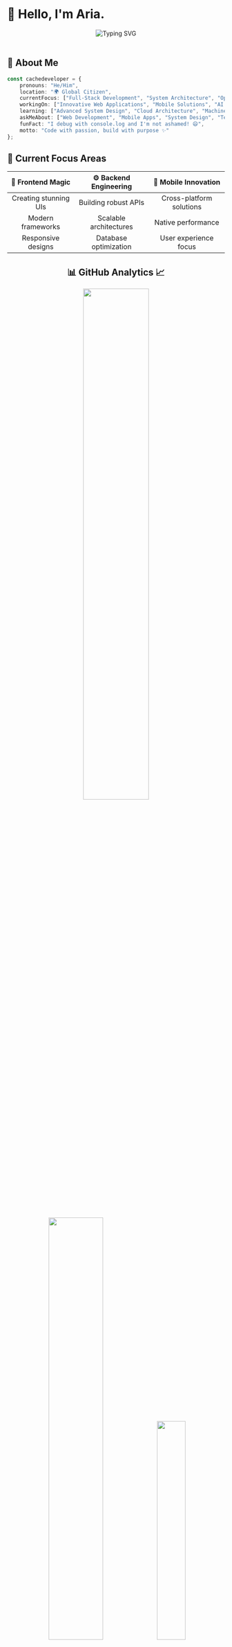 # 👋 Hello, I'm Aria.

<div align="center" style="overflow-x: auto; padding-bottom: 18px;">
  <!-- Added extra padding to prevent text cutoff as seen in the screenshot -->
  <img src="https://readme-typing-svg.herokuapp.com?font=Fira+Code&weight=600&size=28&duration=4000&pause=1000&color=6C63FF&center=true&vCenter=true&multiline=true&width=800&height=120&lines=Full-Stack+Developer+%7C+Code+Architect;Building+Tomorrow's+Solutions+Today;Always+Learning%2C+Always+Creating" alt="Typing SVG" />
</div>

## 🚀 About Me

```typescript
const cachedeveloper = {
    pronouns: "He/Him",
    location: "🌍 Global Citizen",
    currentFocus: ["Full-Stack Development", "System Architecture", "Open Source"],
    workingOn: ["Innovative Web Applications", "Mobile Solutions", "AI Integration"],
    learning: ["Advanced System Design", "Cloud Architecture", "Machine Learning"],
    askMeAbout: ["Web Development", "Mobile Apps", "System Design", "Tech Career"],
    funFact: "I debug with console.log and I'm not ashamed! 😄",
    motto: "Code with passion, build with purpose ✨"
};
```

## 🎯 Current Focus Areas

<div align="center">
  
| 🎨 **Frontend Magic** | ⚙️ **Backend Engineering** | 📱 **Mobile Innovation** |
|:---:|:---:|:---:|
| Creating stunning UIs | Building robust APIs | Cross-platform solutions |
| Modern frameworks | Scalable architectures | Native performance |
| Responsive designs | Database optimization | User experience focus |

</div>

<!-- Stats -->
<div align="center">
  
## 📊 GitHub Analytics 📈

  <img src="https://github-readme-stats.vercel.app/api?username=cachedeveloper&theme=aura&hide_border=true&include_all_commits=true&count_private=true" width="55%" /> </br>
  <img src="https://github-readme-streak-stats.herokuapp.com/?user=cachedeveloper&theme=aura&hide_border=true" width="50%" />
  <img src="https://github-readme-stats.vercel.app/api/top-langs/?username=cachedeveloper&theme=aura&hide_border=true&include_all_commits=true&count_private=true&layout=compact" width="36%" /> </br>
  
  <img src="https://github-readme-activity-graph.vercel.app/graph?username=cachedeveloper&theme=github-compact&hide_border=true&area=true" width="90%" />
  
</div>

## 🏆 GitHub Achievements

<div align="center">
  
  ![Trophy](https://github-profile-trophy.vercel.app/?username=cachedeveloper&theme=aura&no-frame=true&no-bg=false&margin-w=4&row=2&column=4)
  
</div>

<!-- Tech Stack -->
<div align="center">
  
## 💻 Tech Stack Arsenal ⚡

### 🌟 Core Languages & Expertise
![TypeScript](https://img.shields.io/badge/typescript-%23007ACC.svg?style=for-the-badge&logo=typescript&logoColor=white) ![Rust](https://img.shields.io/badge/rust-%23000000.svg?style=for-the-badge&logo=rust&logoColor=white) ![Java](https://img.shields.io/badge/java-%23ED8B00.svg?style=for-the-badge&logo=openjdk&logoColor=white) ![Kotlin](https://img.shields.io/badge/kotlin-%237F52FF.svg?style=for-the-badge&logo=kotlin&logoColor=white) ![Python](https://img.shields.io/badge/python-3670A0?style=for-the-badge&logo=python&logoColor=ffdd54) ![JavaScript](https://img.shields.io/badge/javascript-%23323330.svg?style=for-the-badge&logo=javascript&logoColor=%23F7DF1E) ![C](https://img.shields.io/badge/c-%2300599C.svg?style=for-the-badge&logo=c&logoColor=white) ![C++](https://img.shields.io/badge/c++-%2300599C.svg?style=for-the-badge&logo=c%2B%2B&logoColor=white) ![Go](https://img.shields.io/badge/go-%2300ADD8.svg?style=for-the-badge&logo=go&logoColor=white)

### 🎯 Specialized Languages
![Shell Script](https://img.shields.io/badge/shell_script-%23121011.svg?style=for-the-badge&logo=gnu-bash&logoColor=white) ![PHP](https://img.shields.io/badge/php-%23777BB4.svg?style=for-the-badge&logo=php&logoColor=white) ![Dart](https://img.shields.io/badge/dart-%230175C2.svg?style=for-the-badge&logo=dart&logoColor=white) ![C#](https://img.shields.io/badge/c%23-%23239120.svg?style=for-the-badge&logo=csharp&logoColor=white) ![Swift](https://img.shields.io/badge/swift-F54A2A?style=for-the-badge&logo=swift&logoColor=white) ![Ruby](https://img.shields.io/badge/ruby-%23CC342D.svg?style=for-the-badge&logo=ruby&logoColor=white) ![Lua](https://img.shields.io/badge/lua-%232C2D72.svg?style=for-the-badge&logo=lua&logoColor=white) ![R](https://img.shields.io/badge/r-%23276DC3.svg?style=for-the-badge&logo=r&logoColor=white) ![Scala](https://img.shields.io/badge/scala-%23DC322F.svg?style=for-the-badge&logo=scala&logoColor=white)

### 🔮 Functional & Advanced Languages
![Elixir](https://img.shields.io/badge/elixir-%234B275F.svg?style=for-the-badge&logo=elixir&logoColor=white) ![Haskell](https://img.shields.io/badge/Haskell-5e5086?style=for-the-badge&logo=haskell&logoColor=white) ![Clojure](https://img.shields.io/badge/Clojure-%23Clojure.svg?style=for-the-badge&logo=Clojure&logoColor=Clojure) ![F#](https://img.shields.io/badge/F%23-378BBA?style=for-the-badge&logo=fsharp&logoColor=white) ![Erlang](https://img.shields.io/badge/Erlang-white.svg?style=for-the-badge&logo=erlang&logoColor=a90533) ![Zig](https://img.shields.io/badge/Zig-%23F7A41D.svg?style=for-the-badge&logo=zig&logoColor=white) ![Assembly](https://img.shields.io/badge/assembly%20script-%23000000.svg?style=for-the-badge&logoColor=white) ![Perl](https://img.shields.io/badge/perl-%2339457E.svg?style=for-the-badge&logo=perl&logoColor=white) ![Objective-C](https://img.shields.io/badge/OBJECTIVE--C-%233A95E3.svg?style=for-the-badge&logo=apple&logoColor=white)

### 🧪 Emerging & Research Languages
![Julia](https://img.shields.io/badge/-Julia-9558B2?style=for-the-badge&logo=julia&logoColor=white) ![Crystal](https://img.shields.io/badge/crystal-%23000000.svg?style=for-the-badge&logo=crystal&logoColor=white) ![Nim](https://img.shields.io/badge/nim-%23FFE953.svg?style=for-the-badge&logo=nim&logoColor=white) ![OCaml](https://img.shields.io/badge/OCaml-%23E98407.svg?style=for-the-badge&logo=ocaml&logoColor=white) ![Solidity](https://img.shields.io/badge/Solidity-%23363636.svg?style=for-the-badge&logo=solidity&logoColor=white) ![V](https://img.shields.io/badge/V-%23536878.svg?style=for-the-badge&logo=v&logoColor=white) ![Groovy](https://img.shields.io/badge/Apache%20Groovy-4298B8.svg?style=for-the-badge&logo=Apache+Groovy&logoColor=white)

### 🏛️ Enterprise & Scientific Languages
![VHDL](https://img.shields.io/badge/VHDL-%23543978.svg?style=for-the-badge&logoColor=white) ![Verilog](https://img.shields.io/badge/Verilog-%230ACF00.svg?style=for-the-badge&logoColor=white) ![MATLAB](https://img.shields.io/badge/MATLAB-0076A8?style=for-the-badge&logo=mathworks&logoColor=white) ![Fortran](https://img.shields.io/badge/Fortran-%23734F96.svg?style=for-the-badge&logo=fortran&logoColor=white) ![COBOL](https://img.shields.io/badge/COBOL-%230033A0.svg?style=for-the-badge&logoColor=white) ![Ada](https://img.shields.io/badge/Ada-%2302f88c.svg?style=for-the-badge&logoColor=white) ![Pascal](https://img.shields.io/badge/Pascal-%23E3F171.svg?style=for-the-badge&logoColor=black) ![Delphi](https://img.shields.io/badge/Delphi-CC342D?style=for-the-badge&logo=delphi&logoColor=white)

### 🔧 System & Scripting Languages
![Visual Basic .NET](https://img.shields.io/badge/VB.NET-5C2D91?style=for-the-badge&logo=.net&logoColor=white) ![PowerShell](https://img.shields.io/badge/PowerShell-%235391FE.svg?style=for-the-badge&logo=powershell&logoColor=white) ![Batch](https://img.shields.io/badge/Batch-%234EAA25.svg?style=for-the-badge&logoColor=white) ![Prolog](https://img.shields.io/badge/Prolog-%23E61B23.svg?style=for-the-badge&logoColor=white) ![LISP](https://img.shields.io/badge/LISP-%23000000.svg?style=for-the-badge&logoColor=white) ![Scheme](https://img.shields.io/badge/Scheme-%239F1D20.svg?style=for-the-badge&logoColor=white) ![Smalltalk](https://img.shields.io/badge/Smalltalk-%23596706.svg?style=for-the-badge&logoColor=white)

### 🎨 Unique & Esoteric Languages
![D](https://img.shields.io/badge/D-%23B03931.svg?style=for-the-badge&logo=d&logoColor=white) ![Racket](https://img.shields.io/badge/Racket-%233c5caa.svg?style=for-the-badge&logo=racket&logoColor=white) ![Idris](https://img.shields.io/badge/Idris-%23000000.svg?style=for-the-badge&logoColor=white) ![Agda](https://img.shields.io/badge/Agda-%23315F70.svg?style=for-the-badge&logoColor=white) ![Coq](https://img.shields.io/badge/Coq-%23d2691e.svg?style=for-the-badge&logoColor=white) ![Lean](https://img.shields.io/badge/Lean-%23000000.svg?style=for-the-badge&logoColor=white) ![APL](https://img.shields.io/badge/APL-%23000000.svg?style=for-the-badge&logoColor=white) ![J](https://img.shields.io/badge/J-%23000080.svg?style=for-the-badge&logoColor=white) ![Factor](https://img.shields.io/badge/Factor-%23636f83.svg?style=for-the-badge&logoColor=white) ![Chapel](https://img.shields.io/badge/Chapel-%238FBCBB.svg?style=for-the-badge&logoColor=white) ![Red](https://img.shields.io/badge/Red-%23ee1c25.svg?style=for-the-badge&logoColor=white) ![REBOL](https://img.shields.io/badge/REBOL-%23358000.svg?style=for-the-badge&logoColor=white)

### 🌐 Frontend & UI Frameworks
![React](https://img.shields.io/badge/react-%2320232a.svg?style=for-the-badge&logo=react&logoColor=%2361DAFB) ![Next JS](https://img.shields.io/badge/Next-black?style=for-the-badge&logo=next.js&logoColor=white) ![Angular](https://img.shields.io/badge/angular-%23DD0031.svg?style=for-the-badge&logo=angular&logoColor=white) ![Vue.js](https://img.shields.io/badge/vue.js-%2335495e.svg?style=for-the-badge&logo=vuedotjs&logoColor=%234FC08D) ![Svelte](https://img.shields.io/badge/svelte-%23f1413d.svg?style=for-the-badge&logo=svelte&logoColor=white) ![Solid JS](https://img.shields.io/badge/SolidJS-2c4f7c?style=for-the-badge&logo=solid&logoColor=c8c9cb) ![Nuxt JS](https://img.shields.io/badge/Nuxt-002E3B?style=for-the-badge&logo=nuxtdotjs&logoColor=#00DC82) ![Vite](https://img.shields.io/badge/vite-%23646CFF.svg?style=for-the-badge&logo=vite&logoColor=white)

### 🎯 Core Web Technologies & Styling
![HTML5](https://img.shields.io/badge/html5-%23E34F26.svg?style=for-the-badge&logo=html5&logoColor=white) ![CSS3](https://img.shields.io/badge/css3-%231572B6.svg?style=for-the-badge&logo=css3&logoColor=white) ![TailwindCSS](https://img.shields.io/badge/tailwindcss-%2338B2AC.svg?style=for-the-badge&logo=tailwind-css&logoColor=white) ![SASS](https://img.shields.io/badge/SASS-hotpink.svg?style=for-the-badge&logo=SASS&logoColor=white) ![Bootstrap](https://img.shields.io/badge/bootstrap-%238511FA.svg?style=for-the-badge&logo=bootstrap&logoColor=white) ![Three js](https://img.shields.io/badge/threejs-black?style=for-the-badge&logo=three.js&logoColor=white) ![Styled Components](https://img.shields.io/badge/styled--components-DB7093?style=for-the-badge&logo=styled-components&logoColor=white) ![Material-UI](https://img.shields.io/badge/MUI-%230081CB.svg?style=for-the-badge&logo=mui&logoColor=white)

### ⚙️ Backend & Server Technologies
![NodeJS](https://img.shields.io/badge/node.js-6DA55F?style=for-the-badge&logo=node.js&logoColor=white) ![Bun](https://img.shields.io/badge/Bun-%23000000.svg?style=for-the-badge&logo=bun&logoColor=white) ![Deno JS](https://img.shields.io/badge/deno%20js-000000?style=for-the-badge&logo=deno&logoColor=white) ![Express.js](https://img.shields.io/badge/express.js-%23404d59.svg?style=for-the-badge&logo=express&logoColor=%2361DAFB) ![NestJS](https://img.shields.io/badge/nestjs-%23E0234E.svg?style=for-the-badge&logo=nestjs&logoColor=white) ![Spring](https://img.shields.io/badge/spring-%236DB33F.svg?style=for-the-badge&logo=spring&logoColor=white) ![Spring Boot](https://img.shields.io/badge/SpringBoot-6DB33F?style=for-the-badge&logo=Spring&logoColor=white) ![Hibernate](https://img.shields.io/badge/Hibernate-59666C?style=for-the-badge&logo=Hibernate&logoColor=white)

### 🐍 Python Ecosystem
![FastAPI](https://img.shields.io/badge/FastAPI-005571?style=for-the-badge&logo=fastapi) ![Django](https://img.shields.io/badge/django-%23092E20.svg?style=for-the-badge&logo=django&logoColor=white) ![Django REST](https://img.shields.io/badge/DJANGO-REST-ff1709?style=for-the-badge&logo=django&logoColor=white&color=ff1709&labelColor=gray) ![Flask](https://img.shields.io/badge/flask-%23000.svg?style=for-the-badge&logo=flask&logoColor=white) ![Celery](https://img.shields.io/badge/celery-%23a9cc54.svg?style=for-the-badge&logo=celery&logoColor=ddf4a4)

### 📱 Mobile Development Ecosystem
![React Native](https://img.shields.io/badge/react_native-%2320232a.svg?style=for-the-badge&logo=react&logoColor=%2361DAFB) ![Expo](https://img.shields.io/badge/expo-1C1E24?style=for-the-badge&logo=expo&logoColor=#D04A37) ![Flutter](https://img.shields.io/badge/Flutter-%2302569B.svg?style=for-the-badge&logo=Flutter&logoColor=white) ![Android](https://img.shields.io/badge/Android-3DDC84?style=for-the-badge&logo=android&logoColor=white) ![iOS](https://img.shields.io/badge/iOS-000000?style=for-the-badge&logo=ios&logoColor=white) ![Xamarin](https://img.shields.io/badge/Xamarin-3199DC?style=for-the-badge&logo=xamarin&logoColor=white) ![Ionic](https://img.shields.io/badge/Ionic-%233880FF.svg?style=for-the-badge&logo=Ionic&logoColor=white)

### 🖥️ Desktop Development Solutions
![Tauri](https://img.shields.io/badge/tauri-%2324C8DB.svg?style=for-the-badge&logo=tauri&logoColor=%23FFFFFF) ![Electron.js](https://img.shields.io/badge/Electron-191970?style=for-the-badge&logo=Electron&logoColor=white) ![Qt](https://img.shields.io/badge/Qt-%23217346.svg?style=for-the-badge&logo=Qt&logoColor=white) ![JavaFX](https://img.shields.io/badge/javafx-%23FF0000.svg?style=for-the-badge&logo=javafx&logoColor=white) ![WPF](https://img.shields.io/badge/WPF-5C2D91?style=for-the-badge&logo=.net&logoColor=white) ![GTK](https://img.shields.io/badge/GTK-7FE719?style=for-the-badge&logoColor=white)

### 🗄️ Database & Storage Solutions
![PostgreSQL](https://img.shields.io/badge/postgresql-%23316192.svg?style=for-the-badge&logo=postgresql&logoColor=white) ![MongoDB](https://img.shields.io/badge/MongoDB-%234ea94b.svg?style=for-the-badge&logo=mongodb&logoColor=white) ![MySQL](https://img.shields.io/badge/mysql-4479A1.svg?style=for-the-badge&logo=mysql&logoColor=white) ![Redis](https://img.shields.io/badge/redis-%23DD0031.svg?style=for-the-badge&logo=redis&logoColor=white) ![SQLite](https://img.shields.io/badge/sqlite-%2307405e.svg?style=for-the-badge&logo=sqlite&logoColor=white) ![MariaDB](https://img.shields.io/badge/MariaDB-003545?style=for-the-badge&logo=mariadb&logoColor=white) ![Oracle](https://img.shields.io/badge/Oracle-F80000?style=for-the-badge&logo=oracle&logoColor=white) ![Microsoft SQL Server](https://img.shields.io/badge/Microsoft%20SQL%20Server-CC2927?style=for-the-badge&logo=microsoft%20sql%20server&logoColor=white)

### ☁️ Cloud & BaaS Platforms
![Firebase](https://img.shields.io/badge/firebase-%23039BE5.svg?style=for-the-badge&logo=firebase) ![Supabase](https://img.shields.io/badge/Supabase-3ECF8E?style=for-the-badge&logo=supabase&logoColor=white) ![Prisma](https://img.shields.io/badge/Prisma-3982CE?style=for-the-badge&logo=Prisma&logoColor=white) ![PlanetScale](https://img.shields.io/badge/planetscale-%23000000.svg?style=for-the-badge&logo=planetscale&logoColor=white) ![CockroachDB](https://img.shields.io/badge/CockroachDB-6933FF?style=for-the-badge&logo=Cockroach%20Labs&logoColor=white)

### 🐳 DevOps & Container Orchestration
![Docker](https://img.shields.io/badge/docker-%230db7ed.svg?style=for-the-badge&logo=docker&logoColor=white) ![Kubernetes](https://img.shields.io/badge/kubernetes-%23326ce5.svg?style=for-the-badge&logo=kubernetes&logoColor=white) ![Podman](https://img.shields.io/badge/podman-892CA0?style=for-the-badge&logo=podman&logoColor=white) ![Rancher](https://img.shields.io/badge/rancher-%230075A8.svg?style=for-the-badge&logo=rancher&logoColor=white) ![OpenShift](https://img.shields.io/badge/openshift-EE0000?style=for-the-badge&logo=redhatopenshift&logoColor=white)

### 🔄 CI/CD & Automation
![GitHub Actions](https://img.shields.io/badge/github%20actions-%232671E5.svg?style=for-the-badge&logo=githubactions&logoColor=white) ![GitLab CI](https://img.shields.io/badge/gitlab%20ci-%23181717.svg?style=for-the-badge&logo=gitlab&logoColor=white) ![CircleCI](https://img.shields.io/badge/circleci-%23161616.svg?style=for-the-badge&logo=circleci&logoColor=white) ![Jenkins](https://img.shields.io/badge/jenkins-%232C5263.svg?style=for-the-badge&logo=jenkins&logoColor=white) ![Travis CI](https://img.shields.io/badge/travis%20ci-%232B2F33.svg?style=for-the-badge&logo=travis&logoColor=white) ![Azure DevOps](https://img.shields.io/badge/Azure_DevOps-0078D4?style=for-the-badge&logo=azure-devops&logoColor=white)

### ☁️ Cloud Platforms & Services
![AWS](https://img.shields.io/badge/AWS-%23FF9900.svg?style=for-the-badge&logo=amazon-aws&logoColor=white) ![Google Cloud](https://img.shields.io/badge/GoogleCloud-%234285F4.svg?style=for-the-badge&logo=google-cloud&logoColor=white) ![Azure](https://img.shields.io/badge/azure-%230072C6.svg?style=for-the-badge&logo=microsoftazure&logoColor=white) ![DigitalOcean](https://img.shields.io/badge/DigitalOcean-%230167ff.svg?style=for-the-badge&logo=digitalOcean&logoColor=white) ![Linode](https://img.shields.io/badge/linode-00A95C?style=for-the-badge&logo=linode&logoColor=white) ![Vultr](https://img.shields.io/badge/Vultr-007BFC.svg?style=for-the-badge&logo=vultr)

### 🚀 Deployment & Hosting
![Vercel](https://img.shields.io/badge/vercel-%23000000.svg?style=for-the-badge&logo=vercel&logoColor=white) ![Netlify](https://img.shields.io/badge/netlify-%23000000.svg?style=for-the-badge&logo=netlify&logoColor=#00C7B7) ![Cloudflare](https://img.shields.io/badge/Cloudflare-F38020?style=for-the-badge&logo=Cloudflare&logoColor=white) ![Heroku](https://img.shields.io/badge/heroku-%23430098.svg?style=for-the-badge&logo=heroku&logoColor=white) ![Railway](https://img.shields.io/badge/Railway-131415?style=for-the-badge&logo=railway&logoColor=white) ![Render](https://img.shields.io/badge/Render-%46E3B7.svg?style=for-the-badge&logo=render&logoColor=white)

### 🔗 APIs & Integration Technologies
![GraphQL](https://img.shields.io/badge/-GraphQL-E10098?style=for-the-badge&logo=graphql&logoColor=white) ![Apollo-GraphQL](https://img.shields.io/badge/-ApolloGraphQL-311C87?style=for-the-badge&logo=apollo-graphql) ![Socket.io](https://img.shields.io/badge/Socket.io-black?style=for-the-badge&logo=socket.io&badgeColor=010101) ![tRPC](https://img.shields.io/badge/tRPC-%232596BE.svg?style=for-the-badge&logo=tRPC&logoColor=white) ![JWT](https://img.shields.io/badge/JWT-black?style=for-the-badge&logo=JSON%20web%20tokens) ![OpenAPI](https://img.shields.io/badge/openapiinitiative-%23000000.svg?style=for-the-badge&logo=openapiinitiative&logoColor=white)

### 🛠️ Development Tools & IDEs
![Visual Studio Code](https://img.shields.io/badge/Visual%20Studio%20Code-0078d7.svg?style=for-the-badge&logo=visual-studio-code&logoColor=white) ![IntelliJ IDEA](https://img.shields.io/badge/IntelliJIDEA-000000.svg?style=for-the-badge&logo=intellij-idea&logoColor=white) ![WebStorm](https://img.shields.io/badge/webstorm-143?style=for-the-badge&logo=webstorm&logoColor=white&color=black) ![PyCharm](https://img.shields.io/badge/pycharm-143?style=for-the-badge&logo=pycharm&logoColor=black&color=black&labelColor=green) ![Android Studio](https://img.shields.io/badge/Android%20Studio-3DDC84.svg?style=for-the-badge&logo=android-studio&logoColor=white) ![Xcode](https://img.shields.io/badge/Xcode-007ACC?style=for-the-badge&logo=Xcode&logoColor=white) ![DataGrip](https://img.shields.io/badge/DataGrip-000000?style=for-the-badge&logo=datagrip) ![Vim](https://img.shields.io/badge/VIM-%2311AB00.svg?style=for-the-badge&logo=vim&logoColor=white) ![Neovim](https://img.shields.io/badge/NeoVim-%2357A143.svg?&style=for-the-badge&logo=neovim&logoColor=white)

### 📦 Package Managers & Build Tools
![NPM](https://img.shields.io/badge/NPM-%23CB3837.svg?style=for-the-badge&logo=npm&logoColor=white) ![Yarn](https://img.shields.io/badge/yarn-%232C8EBB.svg?style=for-the-badge&logo=yarn&logoColor=white) ![PNPM](https://img.shields.io/badge/pnpm-%234a4a4a.svg?style=for-the-badge&logo=pnpm&logoColor=f69220) ![Webpack](https://img.shields.io/badge/webpack-%238DD6F9.svg?style=for-the-badge&logo=webpack&logoColor=black) ![Rollup](https://img.shields.io/badge/RollupJS-ef3335?style=for-the-badge&logo=rollup.js&logoColor=white) ![ESBuild](https://img.shields.io/badge/esbuild-FFCF00?style=for-the-badge&logo=esbuild&logoColor=black)

### 🔍 Version Control & Collaboration
![Git](https://img.shields.io/badge/git-%23F05033.svg?style=for-the-badge&logo=git&logoColor=white) ![GitHub](https://img.shields.io/badge/github-%23121011.svg?style=for-the-badge&logo=github&logoColor=white) ![GitLab](https://img.shields.io/badge/gitlab-%23181717.svg?style=for-the-badge&logo=gitlab&logoColor=white) ![Bitbucket](https://img.shields.io/badge/bitbucket-%230047B3.svg?style=for-the-badge&logo=bitbucket&logoColor=white) ![Gitea](https://img.shields.io/badge/Gitea-34495E?style=for-the-badge&logo=gitea&logoColor=5D9425)

### 🧪 Testing & Quality Assurance
![Cypress](https://img.shields.io/badge/-cypress-%23E5E5E5?style=for-the-badge&logo=cypress&logoColor=058a5e) ![Jest](https://img.shields.io/badge/-jest-%23C21325?style=for-the-badge&logo=jest&logoColor=white) ![Testing-Library](https://img.shields.io/badge/-TestingLibrary-%23E33332?style=for-the-badge&logo=testing-library&logoColor=white) ![Selenium](https://img.shields.io/badge/-selenium-%43B02A?style=for-the-badge&logo=selenium&logoColor=white) ![Puppeteer](https://img.shields.io/badge/Puppeteer-FF4785?style=for-the-badge&logo=Puppeteer&logoColor=white) ![Playwright](https://img.shields.io/badge/-playwright-%232EAD33?style=for-the-badge&logo=playwright&logoColor=white) ![Vitest](https://img.shields.io/badge/-Vitest-252529?style=for-the-badge&logo=vitest&logoColor=FCC72B) ![Mocha](https://img.shields.io/badge/-mocha-%238D6748?style=for-the-badge&logo=mocha&logoColor=white)

### 🔧 API Testing & Documentation
![Postman](https://img.shields.io/badge/Postman-FF6C37?style=for-the-badge&logo=postman&logoColor=white) ![Insomnia](https://img.shields.io/badge/Insomnia-black?style=for-the-badge&logo=insomnia&logoColor=5849BE) ![Swagger](https://img.shields.io/badge/-Swagger-%23Clojure?style=for-the-badge&logo=swagger&logoColor=white) ![Thunder Client](https://img.shields.io/badge/Thunder%20Client-5A67D8?style=for-the-badge&logoColor=white)

### 💻 Operating Systems & Environments
![Windows](https://img.shields.io/badge/Windows-0078D6?style=for-the-badge&logo=windows&logoColor=white) ![Linux](https://img.shields.io/badge/Linux-FCC624?style=for-the-badge&logo=linux&logoColor=black) ![Ubuntu](https://img.shields.io/badge/Ubuntu-E95420?style=for-the-badge&logo=ubuntu&logoColor=white) ![Debian](https://img.shields.io/badge/Debian-D70A53?style=for-the-badge&logo=debian&logoColor=white) ![Arch](https://img.shields.io/badge/Arch%20Linux-1793D1?logo=arch-linux&logoColor=fff&style=for-the-badge) ![macOS](https://img.shields.io/badge/mac%20OS-000000?style=for-the-badge&logo=macos&logoColor=F0F0F0) ![Windows Terminal](https://img.shields.io/badge/Windows%20Terminal-%234D4D4D.svg?style=for-the-badge&logo=windows-terminal&logoColor=white) ![PowerShell](https://img.shields.io/badge/PowerShell-%235391FE.svg?style=for-the-badge&logo=powershell&logoColor=white)

### 🎨 Design & Creative Tools
![Adobe Photoshop](https://img.shields.io/badge/adobe%20photoshop-%2331A8FF.svg?style=for-the-badge&logo=adobe%20photoshop&logoColor=white) ![Adobe Illustrator](https://img.shields.io/badge/adobe%20illustrator-%23FF9A00.svg?style=for-the-badge&logo=adobe%20illustrator&logoColor=white) ![Adobe After Effects](https://img.shields.io/badge/Adobe%20After%20Effects-9999FF.svg?style=for-the-badge&logo=Adobe%20After%20Effects&logoColor=white) ![Adobe Premiere Pro](https://img.shields.io/badge/Adobe%20Premiere%20Pro-9999FF.svg?style=for-the-badge&logo=Adobe%20Premiere%20Pro&logoColor=white) ![Adobe XD](https://img.shields.io/badge/Adobe%20XD-470137?style=for-the-badge&logo=Adobe%20XD&logoColor=#FF61F6) ![Figma](https://img.shields.io/badge/figma-%23F24E1E.svg?style=for-the-badge&logo=figma&logoColor=white) ![Sketch](https://img.shields.io/badge/Sketch-FFB387?style=for-the-badge&logo=sketch&logoColor=black) ![Canva](https://img.shields.io/badge/Canva-%2300C4CC.svg?style=for-the-badge&logo=Canva&logoColor=white)

### 🎥 3D & Animation Tools
![Blender](https://img.shields.io/badge/blender-%23F5792A.svg?style=for-the-badge&logo=blender&logoColor=white) ![Unity](https://img.shields.io/badge/unity-%23000000.svg?style=for-the-badge&logo=unity&logoColor=white) ![Unreal Engine](https://img.shields.io/badge/unrealengine-%23313131.svg?style=for-the-badge&logo=unrealengine&logoColor=white) ![Godot Engine](https://img.shields.io/badge/GODOT-%23FFFFFF.svg?style=for-the-badge&logo=godot-engine)

### 📊 Data Science & Machine Learning
![NumPy](https://img.shields.io/badge/numpy-%23013243.svg?style=for-the-badge&logo=numpy&logoColor=white) ![Pandas](https://img.shields.io/badge/pandas-%23150458.svg?style=for-the-badge&logo=pandas&logoColor=white) ![Matplotlib](https://img.shields.io/badge/Matplotlib-%23ffffff.svg?style=for-the-badge&logo=Matplotlib&logoColor=black) ![Plotly](https://img.shields.io/badge/Plotly-%233F4F75.svg?style=for-the-badge&logo=plotly&logoColor=white) ![scikit-learn](https://img.shields.io/badge/scikit--learn-%23F7931E.svg?style=for-the-badge&logo=scikit-learn&logoColor=white) ![SciPy](https://img.shields.io/badge/SciPy-%230C55A5.svg?style=for-the-badge&logo=scipy&logoColor=%white) ![TensorFlow](https://img.shields.io/badge/TensorFlow-%23FF6F00.svg?style=for-the-badge&logo=TensorFlow&logoColor=white) ![PyTorch](https://img.shields.io/badge/PyTorch-%23EE4C2C.svg?style=for-the-badge&logo=PyTorch&logoColor=white) ![Keras](https://img.shields.io/badge/Keras-%23D00000.svg?style=for-the-badge&logo=Keras&logoColor=white) ![OpenCV](https://img.shields.io/badge/opencv-%23white.svg?style=for-the-badge&logo=opencv&logoColor=white)

### 🤖 AI & ML Platforms
![Jupyter Notebook](https://img.shields.io/badge/jupyter-%23FA0F00.svg?style=for-the-badge&logo=jupyter&logoColor=white) ![Anaconda](https://img.shields.io/badge/Anaconda-%2344A833.svg?style=for-the-badge&logo=anaconda&logoColor=white) ![Google Colab](https://img.shields.io/badge/Google%20Colab-F9AB00?style=for-the-badge&logo=googlecolab&color=525252) ![Weights & Biases](https://img.shields.io/badge/Weights_&_Biases-FFBE00?style=for-the-badge&logo=WeightsAndBiases&logoColor=white)

### 🔌 Hardware & IoT Development
![Arduino](https://img.shields.io/badge/-Arduino-00979D?style=for-the-badge&logo=Arduino&logoColor=white) ![Raspberry Pi](https://img.shields.io/badge/-RaspberryPi-C51A4A?style=for-the-badge&logo=Raspberry-Pi) ![ESP32](https://img.shields.io/badge/espressif-E7352C?style=for-the-badge&logo=espressif&logoColor=white) ![STM32](https://img.shields.io/badge/STMicroelectronics-03234B?style=for-the-badge&logo=STMicroelectronics&logoColor=white)

### 📱 Content Management & E-commerce
![WordPress](https://img.shields.io/badge/WordPress-%23117AC9.svg?style=for-the-badge&logo=WordPress&logoColor=white) ![Drupal](https://img.shields.io/badge/drupal-%230678BE.svg?style=for-the-badge&logo=drupal&logoColor=white) ![Joomla](https://img.shields.io/badge/joomla-%235091CD.svg?style=for-the-badge&logo=joomla&logoColor=white) ![Strapi](https://img.shields.io/badge/strapi-%232E7EEA.svg?style=for-the-badge&logo=strapi&logoColor=white) ![Shopify](https://img.shields.io/badge/Shopify-7AB55C?style=for-the-badge&logo=Shopify&logoColor=white) ![WooCommerce](https://img.shields.io/badge/WooCommerce-96588A?style=for-the-badge&logo=WooCommerce&logoColor=white)

### 🛠️ Productivity & Project Management
![Notion](https://img.shields.io/badge/Notion-%23000000.svg?style=for-the-badge&logo=notion&logoColor=white) ![Obsidian](https://img.shields.io/badge/Obsidian-%23483699.svg?style=for-the-badge&logo=obsidian&logoColor=white) ![Trello](https://img.shields.io/badge/Trello-%23026AA7.svg?style=for-the-badge&logo=Trello&logoColor=white) ![Jira](https://img.shields.io/badge/jira-%230A0FFF.svg?style=for-the-badge&logo=jira&logoColor=white) ![Asana](https://img.shields.io/badge/asana-273347?style=for-the-badge&logo=asana&logoColor=white) ![Monday.com](https://img.shields.io/badge/Monday.com-FF3D57?style=for-the-badge&logo=Monday.com&logoColor=white) ![Slack](https://img.shields.io/badge/Slack-4A154B?style=for-the-badge&logo=slack&logoColor=white) ![Discord](https://img.shields.io/badge/Discord-%235865F2.svg?style=for-the-badge&logo=discord&logoColor=white) ![Microsoft Teams](https://img.shields.io/badge/Microsoft_Teams-6264A7?style=for-the-badge&logo=microsoft-teams&logoColor=white)

### 🔐 Security & Authentication
![Auth0](https://img.shields.io/badge/Auth0-000000?style=for-the-badge&logo=auth0&logoColor=white) ![Okta](https://img.shields.io/badge/Okta-007DC1?style=for-the-badge&logo=okta&logoColor=white) ![OneLogin](https://img.shields.io/badge/OneLogin-0081C9?style=for-the-badge&logoColor=white) ![Keycloak](https://img.shields.io/badge/Keycloak-4D4D4D?style=for-the-badge&logoColor=white)

### 🏗️ Infrastructure as Code
![Terraform](https://img.shields.io/badge/terraform-%235835CC.svg?style=for-the-badge&logo=terraform&logoColor=white) ![Ansible](https://img.shields.io/badge/ansible-%231A1918.svg?style=for-the-badge&logo=ansible&logoColor=white) ![Vagrant](https://img.shields.io/badge/vagrant-%231563FF.svg?style=for-the-badge&logo=vagrant&logoColor=white) ![Pulumi](https://img.shields.io/badge/pulumi-8A3391?style=for-the-badge&logo=pulumi&logoColor=white)

### 📈 Monitoring & Analytics
![Grafana](https://img.shields.io/badge/grafana-%23F46800.svg?style=for-the-badge&logo=grafana&logoColor=white) ![Prometheus](https://img.shields.io/badge/Prometheus-E6522C?style=for-the-badge&logo=Prometheus&logoColor=white) ![Datadog](https://img.shields.io/badge/datadog-%23632CA6.svg?style=for-the-badge&logo=datadog&logoColor=white) ![New Relic](https://img.shields.io/badge/New%20Relic-008C99?style=for-the-badge&logo=newrelic&logoColor=white) ![Google Analytics](https://img.shields.io/badge/Google%20Analytics-E37400?style=for-the-badge&logo=google%20analytics&logoColor=white)

</div>

<div align="center">

</div>

## 📖 Latest Blog Posts & Articles

<!-- BLOG-POST-LIST:START -->
- 🚀 Building Scalable Microservices with TypeScript and Docker
- 🎨 Modern CSS Techniques for Responsive Design
- 🔧 Optimizing React Performance in Large Applications
- 📱 Cross-Platform Mobile Development Best Practices
- ☁️ Deploying Full-Stack Applications on AWS
<!-- BLOG-POST-LIST:END -->

## 🎯 2025 Goals & Roadmap

```mermaid
graph LR
    A[Q1 2025] -->|Research| B[Distributed Consensus & CRDT Engines]
    A -->|Experiment| C[Quantum Computing & Hybrid QML]
    B --> D[Q2 2025]
    C --> D
    D -->|Invent| E[Multi-Agent LLM Orchestration & Autonomous Systems]
    D -->|Formalize| F[Formal Verification: TLA+, Coq, Smart Contract Analysis]
    E --> G[Q3 2025]
    F --> G
    G -->|Architect| H[AI-Powered, Self-Healing Infra & Chaos Engineering]
    G -->|Deploy| I[Edge AI & Federated IoT Meshes]
    H --> J[Q4 2025]
    I --> J
    J -->|Leader| K[Launch Advanced OSS: Distributed Databases, Next-Gen Devtools]
    J -->|Mentor| L[Scale Global Mentorship, Open Science Initiatives]
```

## 🏆 Certifications & Achievements6t

<div align="center">

| 🥇 **Cloud Platforms** | 🎯 **Development** | 🔒 **Security** |
|:---:|:---:|:---:|
| AWS Certified Solutions Architect | Full-Stack Development Specialist | Cybersecurity Fundamentals |
| Google Cloud Professional | Microservices Architecture | Secure Coding Practices |
| Azure Developer Associate | DevOps Engineering | Data Protection & Privacy |

</div>

## 📊 Weekly Development Breakdown

[![WakaTime stats](https://github-readme-stats.vercel.app/api/wakatime?username=ffflabs&theme=dark)](https://github.com/anuraghazra/github-readme-stats)

## 🎨 UI/UX Design Philosophy

> "Great software is not just about clean code—it's about creating experiences that users love and remember."

- **🎯 User-Centric Approach**: Every design decision starts with user needs
- **⚡ Performance First**: Beautiful interfaces that load lightning fast
- **📱 Mobile-First Design**: Seamless experiences across all devices
- **♿ Accessibility Matters**: Inclusive design for everyone
- **🌈 Consistent Branding**: Cohesive visual language across platforms

## 💡 Programming Principles I Live By

```javascript
const codingPhilosophy = {
    principles: [
        "Write code that tells a story",
        "Optimize for readability, then performance",
        "Test early, test often, test everything",
        "Documentation is love letters to your future self",
        "Refactor fearlessly, deploy confidently"
    ],
    values: {
        collaboration: "Code reviews are learning opportunities",
        innovation: "Stay curious, embrace new technologies",
        quality: "Done is better than perfect, but quality is non-negotiable",
        growth: "Every bug is a lesson, every feature a chance to improve"
    }
};
```

## 🤝 Collaboration & Communication

<div align="center">

| 💬 **Communication Style** | 🎯 **Collaboration Approach** | 🌟 **Leadership Philosophy** |
|:---:|:---:|:---:|
| Clear & Direct | Agile & Adaptive | Lead by Example |
| Active Listening | Cross-functional Teams | Mentorship Focus |
| Technical Writing | Code Reviews & Pair Programming | Continuous Learning |

</div>

## 📚 Currently Reading & Learning

- 📖 **"Designing Data-Intensive Applications"** by Martin Kleppmann
- 🧠 **"System Design Interview"** by Alex Xu
- 🚀 **"The Pragmatic Programmer"** by Andy Hunt & Dave Thomas
- 🎯 **Advanced Rust Programming Patterns**
- ☁️ **Kubernetes & Cloud-Native Architecture**
- 🤖 **Machine Learning Engineering Practices**

## 🎵 Coding Soundtrack

When I'm in the zone, you'll find me coding to:
- 🎶 Lo-fi Hip Hop & Chillhop
- 🎸 Progressive Rock & Post-Rock
- 🎹 Ambient & Electronic Music
- 🎼 Video Game Soundtracks
- ☕ Coffee Shop Ambience

## ⚡ Fun Facts About Me

- 🌙 **Night Owl**: Most productive coding happens between 10 PM - 2 AM
- ☕ **Coffee Enthusiast**: Can't start coding without a perfect cup of coffee
- 🎮 **Gaming Geek**: Love playing indie games and retro classics
- 📸 **Photography Hobbyist**: Capturing code in nature (literally!)
- 🧩 **Problem Solver**: Enjoy solving complex puzzles and brain teasers
- 🌱 **Tech Gardener**: Always nurturing new projects and ideas
- 🎨 **Digital Artist**: Creating pixel art and UI illustrations in spare time

## 🌐 Connect with Me 🍬

<div align="center">

[![GitHub](https://img.shields.io/badge/github-%23121011.svg?style=for-the-badge&logo=github&logoColor=white)](https://github.com/cachedeveloper) 
[![LinkedIn](https://img.shields.io/badge/LinkedIn-%230077B5.svg?logo=linkedin&logoColor=white&style=for-the-badge)](www.linkedin.com/in/aria-khanpour-b5635b35a) 
[![Portfolio](https://img.shields.io/badge/Portfolio-%23000000.svg?style=for-the-badge&logo=firefox&logoColor=#FF7139)](https://ariakh.com)
[![Email](https://img.shields.io/badge/Email-D14836?style=for-the-badge&logo=gmail&logoColor=white)](mailto:contact@ariakh.com)
[![Discord](https://img.shields.io/badge/Discord-%237289DA.svg?logo=discord&logoColor=white&style=for-the-badge)](https://discord.com/users/755228225516339360) 
[![X](https://img.shields.io/badge/X-black.svg?logo=X&logoColor=white&style=for-the-badge)](https://x.com/cachedev_) 
[![Dev.to](https://img.shields.io/badge/dev.to-0A0A0A?style=for-the-badge&logo=dev.to&logoColor=white)](https://dev.to/cachedeveloper)
[![Medium](https://img.shields.io/badge/Medium-12100E?style=for-the-badge&logo=medium&logoColor=white)](https://medium.com/@cachedeveloper)
[![Stack Overflow](https://img.shields.io/badge/-Stackoverflow-FE7A16?style=for-the-badge&logo=stack-overflow&logoColor=white)](https://stackoverflow.com/users/cachedeveloper)

</div>
  
## 💬 Let's Build Something Amazing Together!

<div align="center">

**"The best way to predict the future is to code it."**

Whether you're looking to collaborate on an exciting project, need technical consultation, or just want to chat about the latest in tech, I'm always open to connecting with fellow developers and innovators!

📧 **Business Inquiries**: [business@cachedeveloper.dev](mailto:business@cachedeveloper.dev)  
💻 **Technical Discussions**: [tech@cachedeveloper.dev](mailto:tech@cachedeveloper.dev)  
🤝 **Collaboration**: [collab@cachedeveloper.dev](mailto:collab@cachedeveloper.dev)  

</div>

---

<!-- Snake Animation -->
<div align="center">
    
  ![snake gif](https://raw.githubusercontent.com/0-don/0-don/output/github-contribution-grid-snake-dark.svg)
</div>

<!-- Visit Counter -->
<div align="center">
  
  ![Profile Views](https://komarev.com/ghpvc/?username=cachedeveloper&color=6C63FF&style=for-the-badge)
  [![](https://visitcount.itsvg.in/api?id=cachedeveloper&icon=10&color=6)](https://visitcount.itsvg.in)
  
  **Thanks for visiting! Happy coding! 🚀✨**
  
</div>
